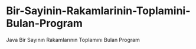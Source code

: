 # Bir-Sayinin-Rakamlarinin-Toplamini-Bulan-Program
Java Bir Sayının Rakamlarının Toplamını Bulan Program
